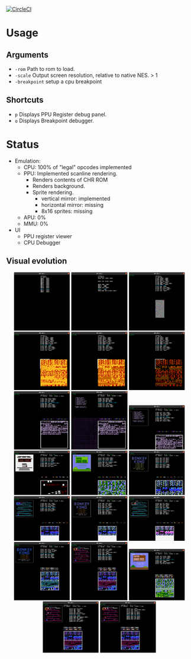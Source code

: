 [![CircleCI](https://circleci.com/gh/raulferras/nes-golang.svg?style=shield)](https://circleci.com/gh/raulferras/nes-golang)

# Usage
## Arguments
- `-rom` Path to rom to load.
- `-scale` Output screen resolution, relative to native NES. > 1
- `-breakpoint` setup a cpu breakpoint

## Shortcuts
- `p` Displays PPU Register debug panel.
- `o` Displays Breakpoint debugger.


# Status
- Emulation:
  - CPU: 100% of "legal" opcodes implemented
  - PPU: Implemented scanline rendering. 
    - Renders contents of CHR ROM
    - Renders background.
    - Sprite rendering.
      - vertical mirror: implemented
      - horizontal mirror: missing 
      - 8x16 sprites: missing
  - APU: 0%
  - MMU: 0%
- UI
  - PPU register viewer
  - CPU Debugger

## Visual evolution
<p align="center">
  <img src="assets/visual%20evolution/01-cpu/nestest-first-load.png" width="30%" alt="rendering decompilation"/>
  <img src="assets/visual%20evolution/01-cpu/nestest-improve-disasm.png" width="30%" alt="proper decompilation"/>
  <img src="assets/visual%20evolution/02-ppu-chr/supermariobros-chr-noise.png" width="30%" alt="first try rendering pattern table"/>
  <img src="assets/visual%20evolution/02-ppu-chr/supermariobros-chr.png" width="30%" alt="first try rendering pattern table"/>
  <img src="assets/visual%20evolution/02-ppu-chr/supermariobros-chr-2.png" width="30%" alt="first try rendering pattern table"/>
  <img src="assets/visual%20evolution/02-ppu-chr/supermariobros-chr-3.png" width="30%" alt="first try rendering pattern table"/>
  <img src="assets/visual%20evolution/02-ppu-chr/nestest-chr.png" width="30%" alt="first try rendering pattern table"/>
  <img src="assets/visual%20evolution/03-ppu-background/nestest-background-1.png" width="30%" alt="Renders background nestest"/>
  <img src="assets/visual%20evolution/03-ppu-background/nestest-background-2.png" width="30%" alt="Renders background nestest"/>
  <img src="assets/visual%20evolution/03-ppu-background/pacman-title-1.png" width="30%" alt="Renders background nestest"/>
  <img src="assets/visual%20evolution/03-ppu-background/supermariobros-title-1.png" width="30%" alt="Renders background super mario bros"/>
<img src="assets/visual%20evolution/03-ppu-background/donkey-kong-title-1.png" width="30%" alt="Renders background donkey kong, title screen"/>
  <img src="assets/visual%20evolution/03-ppu-background/donkey-kong-1.png" width="30%" alt="Renders background donkey kong, optimizations allow to see demo mode"/>
  <img src="assets/visual%20evolution/03-ppu-background/donkey-kong-title-2.png" width="30%" alt="Renders background donkey kong, title screen, small fixes in colors"/>
  <img src="assets/visual%20evolution/03-ppu-background/donkey-kong-2.png" width="30%" alt="Renders background donkey kong, fixes in colors"/>
  <img src="assets/visual%20evolution/03-ppu-background/donkey-kong-title-3.png" width="30%" alt="Renders donkey kong title, colors finally fixed"/>
  <img src="assets/visual%20evolution/03-ppu-background/donkey-kong-3.png" width="30%" alt="Renders donkey kong, colors finally fixed"/>
  <img src="assets/visual%20evolution/03-ppu-background/supermariobros-title-4.png" width="30%" alt="Super Mario Bros title screen, colors finally fixed by implementing transparent background colors"/>
  <img src="assets/visual%20evolution/05-ppu-sprite-rendering/donkey-kong-demo-1.png" width="30%" alt="Donkey Kong demo, preliminar sprite rendering"/>
  <img src="assets/visual%20evolution/05-ppu-sprite-rendering/donkey-kong-demo-2.png" width="30%" alt="Donkey Kong demo, sprite palette fixed"/>
</p>
